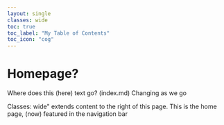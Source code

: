 ```yaml
---
layout: single
classes: wide 
toc: true
toc_label: "My Table of Contents"
toc_icon: "cog"
---
```



# Homepage?

Where does this (here) text go? (index.md) Changing as we go

Classes: wide" extends content to the right of this page. This is the home page, (now) featured in the navigation bar
